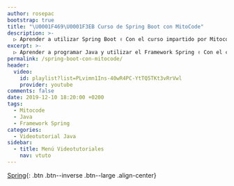 ```yaml
---
author: rosepac
bootstrap: true
title: "\U0001F469‍\U0001F3EB Curso de Spring Boot con MitoCode"
description: >-
  ▷ Aprender a utilizar Spring Boot ✌️ Con el curso impartido por Mitocode ⭐️
excerpt: >-
  ▷ Aprender a programar Java y utilizar el Framework Spring ✌️ Con el curso impartido por Mitocode ⭐️
permalink: /spring-boot-con-mitocode/
header:
  video:
    id: playlist?list=PLvimn1Ins-40wR4PC-YtTQ5TKt3vRrVwl
    provider: youtube
comments: false
date: 2019-12-10 18:20:00 +0200
tags:
  - Mitocode
  - Java
  - Framework Spring
categories:
  - Videotutorial Java
sidebar:
  - title: Menú Videotutoriales
    nav: vtuto
---
```


[Spring](/cursos-tecnologia/#spring){: .btn .btn--inverse .btn--large .align-center}
